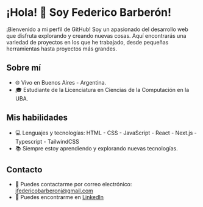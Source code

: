 # ¡Hola! 👋 Soy Federico Barberón!

¡Bienvenido a mi perfil de GitHub! Soy un apasionado del desarrollo web que disfruta explorando y creando nuevas cosas. Aquí encontrarás una variedad de proyectos en los que he trabajado, desde pequeñas herramientas hasta proyectos más grandes.

## Sobre mí

- 🌐 Vivo en Buenos Aires - Argentina.
- 🎓 Estudiante de la Licenciatura en Ciencias de la Computación en la UBA.

## Mis habilidades

- 💻 Lenguajes y tecnologías: HTML - CSS - JavaScript - React - Next.js - Typescript - TailwindCSS
- 📚 Siempre estoy aprendiendo y explorando nuevas tecnologías.

## Contacto

- 📧 Puedes contactarme por correo electrónico: jfedericobarberonj@gmail.com
- 💼 Puedes encontrarme en [LinkedIn](https://linkedin.com/in/barberon-federico)
